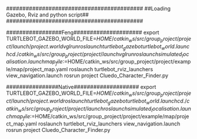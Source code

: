 ##########################################
##Loading Gazebo, Rviz and python script##
##########################################


#################Feng#####################
export TURTLEBOT_GAZEBO_WORLD_FILE=$HOME/catkin_ws/src/group_project/project/launch/project.world
vglrun roslaunch turtlebot_gazebo turtlebot_world.launch
cd ./catkin_ws/src/group_project/project/launch
vglrun roslaunch simulated_localisation.launch map_file:=$HOME/catkin_ws/src/group_project/project/example/map/project_map.yaml
roslaunch turtlebot_rviz_launchers view_navigation.launch
rosrun project Cluedo_Character_Finder.py


################Native####################
export TURTLEBOT_GAZEBO_WORLD_FILE=$HOME/catkin_ws/src/group_project/project/launch/project.world
roslaunch turtlebot_gazebo turtlebot_world.launch
cd ./catkin_ws/src/group_project/project/launch
roslaunch simulated_localisation.launch map_file:=$HOME/catkin_ws/src/group_project/project/example/map/project_map.yaml
roslaunch turtlebot_rviz_launchers view_navigation.launch
rosrun project Cluedo_Character_Finder.py
